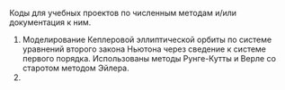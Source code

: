 Коды для учебных проектов по численным методам и/или документация к ним.

1. Моделирование Кеплеровой эллиптической орбиты по системе уравнений второго закона Ньютона
через сведение к системе первого порядка. Использованы методы Рунге-Кутты и Верле со старотом методом Эйлера.
2. 

